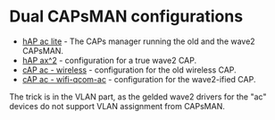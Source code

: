 # Dual CAPsMAN configurations

* [hAP ac lite](dual_manager.rsc) - The CAPs manager running the old and the wave2 CAPsMAN.
* [hAP ax^2](capax_wave2.rsc) - configuration for a true wave2 CAP.
* [cAP ac - wireless](capac_wireless.rsc) - configuration for the old wireless CAP.
* [cAP ac - wifi-qcom-ac](capac_wave2.rsc) - configuration for the wave2-ified CAP.

The trick is in the VLAN part, as the gelded wave2 drivers for the "ac" devices do not support VLAN assignment from CAPsMAN.